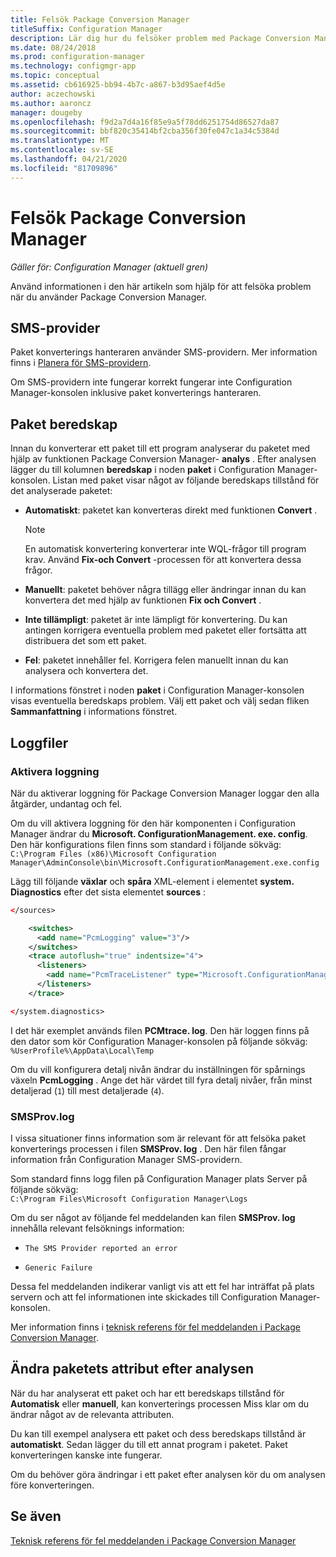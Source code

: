 ```yaml
---
title: Felsök Package Conversion Manager
titleSuffix: Configuration Manager
description: Lär dig hur du felsöker problem med Package Conversion Manager i Configuration Manager.
ms.date: 08/24/2018
ms.prod: configuration-manager
ms.technology: configmgr-app
ms.topic: conceptual
ms.assetid: cb616925-bb94-4b7c-a867-b3d95aef4d5e
author: aczechowski
ms.author: aaroncz
manager: dougeby
ms.openlocfilehash: f9d2a7d4a16f85e9a5f78dd6251754d86527da87
ms.sourcegitcommit: bbf820c35414bf2cba356f30fe047c1a34c5384d
ms.translationtype: MT
ms.contentlocale: sv-SE
ms.lasthandoff: 04/21/2020
ms.locfileid: "81709896"
---
```

# <a name="troubleshoot-package-conversion-manager"></a>Felsök Package Conversion Manager

*Gäller för: Configuration Manager (aktuell gren)*

<!--1357861-->

Använd informationen i den här artikeln som hjälp för att felsöka problem när du använder Package Conversion Manager.



## <a name="sms-provider"></a>SMS-provider

Paket konverterings hanteraren använder SMS-providern. Mer information finns i [Planera för SMS-providern](../../core/plan-design/hierarchy/plan-for-the-sms-provider.md).

Om SMS-providern inte fungerar korrekt fungerar inte Configuration Manager-konsolen inklusive paket konverterings hanteraren.



## <a name="package-readiness"></a>Paket beredskap

Innan du konverterar ett paket till ett program analyserar du paketet med hjälp av funktionen Package Conversion Manager- **analys** . Efter analysen lägger du till kolumnen **beredskap** i noden **paket** i Configuration Manager-konsolen. Listan med paket visar något av följande beredskaps tillstånd för det analyserade paketet:

- **Automatiskt**: paketet kan konverteras direkt med funktionen **Convert** .      

  > [!NOTE]  
  > En automatisk konvertering konverterar inte WQL-frågor till program krav. Använd **Fix-och Convert** -processen för att konvertera dessa frågor.  

- **Manuellt**: paketet behöver några tillägg eller ändringar innan du kan konvertera det med hjälp av funktionen **Fix och Convert** .  

- **Inte tillämpligt**: paketet är inte lämpligt för konvertering. Du kan antingen korrigera eventuella problem med paketet eller fortsätta att distribuera det som ett paket.  

- **Fel**: paketet innehåller fel. Korrigera felen manuellt innan du kan analysera och konvertera det.  

I informations fönstret i noden **paket** i Configuration Manager-konsolen visas eventuella beredskaps problem. Välj ett paket och välj sedan fliken **Sammanfattning** i informations fönstret.



## <a name="log-files"></a>Loggfiler

### <a name="enable-logging"></a>Aktivera loggning

När du aktiverar loggning för Package Conversion Manager loggar den alla åtgärder, undantag och fel. 

Om du vill aktivera loggning för den här komponenten i Configuration Manager ändrar du **Microsoft. ConfigurationManagement. exe. config**. Den här konfigurations filen finns som standard i följande sökväg:  
`C:\Program Files (x86)\Microsoft Configuration Manager\AdminConsole\bin\Microsoft.ConfigurationManagement.exe.config`  

Lägg till följande **växlar** och **spåra** XML-element i elementet **system. Diagnostics** efter det sista elementet **sources** :

``` XML
</sources>

    <switches>
      <add name="PcmLogging" value="3"/>
    </switches>
    <trace autoflush="true" indentsize="4">
      <listeners>
        <add name="PcmTraceListener" type="Microsoft.ConfigurationManagement.UserCentric.Logging.RolloverLogTraceListener, Microsoft.ConfigurationManagement.UserCentric.Logging" initializeData="%UserProfile%\AppData\Local\Temp\PcmTrace.log"/>
      </listeners>
    </trace>

</system.diagnostics>
```

I det här exemplet används filen **PCMtrace. log**. Den här loggen finns på den dator som kör Configuration Manager-konsolen på följande sökväg:  
`%UserProfile%\AppData\Local\Temp`

Om du vill konfigurera detalj nivån ändrar du inställningen för spårnings växeln **PcmLogging** . Ange det här värdet till fyra detalj nivåer, från minst detaljerad (`1`) till mest detaljerade (`4`).


### <a name="smsprovlog"></a>SMSProv.log

I vissa situationer finns information som är relevant för att felsöka paket konverterings processen i filen **SMSProv. log** . Den här filen fångar information från Configuration Manager SMS-providern.

Som standard finns logg filen på Configuration Manager plats Server på följande sökväg:  
`C:\Program Files\Microsoft Configuration Manager\Logs`

Om du ser något av följande fel meddelanden kan filen **SMSProv. log** innehålla relevant felsöknings information:

- `The SMS Provider reported an error`

- `Generic Failure`

Dessa fel meddelanden indikerar vanligt vis att ett fel har inträffat på plats servern och att fel informationen inte skickades till Configuration Manager-konsolen.

Mer information finns i [teknisk referens för fel meddelanden i Package Conversion Manager](error-messages.md).



## <a name="changing-package-attributes-after-analysis"></a>Ändra paketets attribut efter analysen

När du har analyserat ett paket och har ett beredskaps tillstånd för **Automatisk** eller **manuell**, kan konverterings processen Miss klar om du ändrar något av de relevanta attributen.

Du kan till exempel analysera ett paket och dess beredskaps tillstånd är **automatiskt**. Sedan lägger du till ett annat program i paketet. Paket konverteringen kanske inte fungerar.

Om du behöver göra ändringar i ett paket efter analysen kör du om analysen före konverteringen. 



## <a name="see-also"></a>Se även

[Teknisk referens för fel meddelanden i Package Conversion Manager](error-messages.md)

